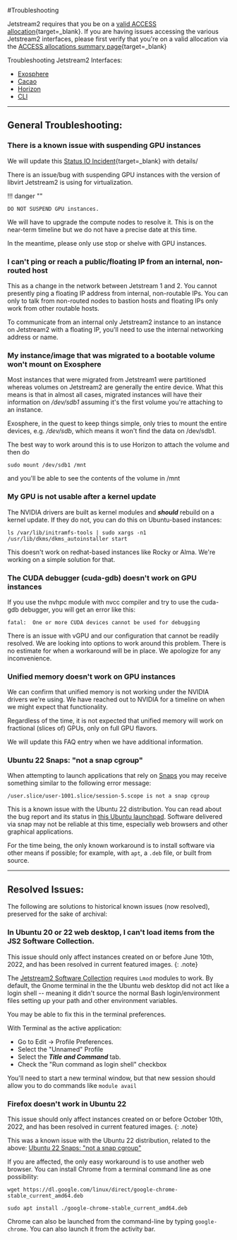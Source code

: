 #Troubleshooting

Jetstream2 requires that you be on a [valid ACCESS allocation](../alloc/overview.md){target=_blank}. If you are having issues accessing the various Jetstream2 interfaces, please first verify that you're on a valid allocation via the [ACCESS allocations summary page](https://allocations.access-ci.org/allocations/summary){target=_blank}

Troubleshooting Jetstream2 Interfaces:

  * [Exosphere](../ui/exo/troubleshooting.md)
  * [Cacao](../ui/cacao/troubleshooting.md)
  * [Horizon](../ui/horizon/troubleshooting.md)
  * [CLI](../ui/cli/troubleshooting.md)

---

## General Troubleshooting:

### There is a known issue with suspending GPU instances

We will update this [Status IO Incident](https://jetstream.status.io/pages/incident/61dc808a7e9a82053ce739d2/629a6de486604112e598b390){target=_blank} with details/

There is an issue/bug with suspending GPU instances with the version of libvirt Jetstream2 is using for virtualization.

!!! danger ""

    DO NOT SUSPEND GPU instances.

We will have to upgrade the compute nodes to resolve it. This is on the near-term timeline but we do not have a precise date at this time.

In the meantime, please only use stop or shelve with GPU instances.

### I can't ping or reach a public/floating IP from an internal, non-routed host

This as a change in the network between Jetstream 1 and 2. You cannot presently ping a floating IP address from  internal, non-routable IPs. You can only to talk from non-routed nodes to bastion hosts and floating IPs only work from other routable hosts.

To communicate from an internal only Jetstream2 instance to an instance on Jetstream2 with a floating IP, you'll need to use the internal networking address or name.

### My instance/image that was migrated to a bootable volume won't mount on Exosphere

Most instances that were migrated from Jetstream1 were partitioned whereas volumes on Jetstream2 are generally the entire device. What this means is that in almost all cases, migrated instances will have their information on */dev/sdb1* assuming it's the first volume you're attaching to an instance.

Exosphere, in the quest to keep things simple, only tries to mount the entire devices, e.g. */dev/sdb*, which means it won't find the data on /dev/sdb1.

The best way to work around this is to use Horizon to attach the volume and then do

    sudo mount /dev/sdb1 /mnt

and you'll be able to see the contents of the volume in /mnt

### My GPU is not usable after a kernel update

The NVIDIA drivers are built as kernel modules and ***should*** rebuild on a kernel update. If they do not, you can do this on Ubuntu-based instances:

    ls /var/lib/initramfs-tools | sudo xargs -n1 /usr/lib/dkms/dkms_autoinstaller start

This doesn't work on redhat-based instances like Rocky or Alma. We're working on a simple solution for that.

### The CUDA debugger (cuda-gdb) doesn't work on GPU instances

If you use the nvhpc module with nvcc compiler and try to use the cuda-gdb debugger, you will get an error like this:

    fatal:  One or more CUDA devices cannot be used for debugging

There is an issue with vGPU and our configuration that cannot be readily resolved. We are looking into options to work around this problem. There is no estimate for when a workaround will be in place. We apologize for any inconvenience.

### Unified memory doesn't work on GPU instances

We can confirm that unified memory is not working under the NVIDIA drivers we're using. We have reached out to NVIDIA for a timeline on when we might expect that functionality.

Regardless of the time, it is not expected that unified memory will work on fractional (slices of) GPUs, only on full GPU flavors.

We will update this FAQ entry when we have additional information.

### Ubuntu 22 Snaps: "not a snap cgroup"

When attempting to launch applications that rely on [Snaps](https://ubuntu.com/core/services/guide/snaps-intro) you may receive something similar to the following error message:
```
/user.slice/user-1001.slice/session-5.scope is not a snap cgroup
```
This is a known issue with the Ubuntu 22 distribution. You can read about the bug report and its status in [this Ubuntu launchpad](https://bugs.launchpad.net/ubuntu/+source/snapd/+bug/1951491). Software delivered via snap may not be reliable at this time, especially web browsers and other graphical applications.

For the time being, the only known workaround is to install software via other means if possible; for example, with `apt`, a `.deb` file, or built from source.

---

## Resolved Issues:

The following are solutions to historical known issues (now resolved), preserved for the sake of archival:

### In Ubuntu 20 or 22 web desktop, I can't load items from the JS2 Software Collection.

This issue should only affect instances created on or before June 10th, 2022, and has been resolved in current featured images.
{: .note}

The [Jetstream2 Software Collection](../general/software.md) requires `Lmod` modules to work. By default, the Gnome terminal in the the Ubuntu web desktop did not act like a login shell -- meaning it didn't source the normal Bash login/environment files setting up your path and other environment variables.

You may be able to fix this in the terminal preferences.

With Terminal as the active application:

* Go to Edit -> Profile Preferences.
* Select the "Unnamed" Profile
* Select the ***Title and Command*** tab.
* Check the "Run command as login shell" checkbox

You'll need to start a new terminal window, but that new session should allow you to do commands like `module avail`

### Firefox doesn't work in Ubuntu 22

This issue should only affect instances created on or before October 10th, 2022, and has been resolved in current featured images.
{: .note}

This was a known issue with the Ubuntu 22 distribution, related to the above: [Ubuntu 22 Snaps: "not a snap cgroup"](#ubuntu-22-snaps-not-a-snap-cgroup)

If you are affected, the only easy workaround is to use another web browser. You can install Chrome from a terminal command line as one possibility:

    wget https://dl.google.com/linux/direct/google-chrome-stable_current_amd64.deb

    sudo apt install ./google-chrome-stable_current_amd64.deb

Chrome can also be launched from the command-line by typing `google-chrome`. You can also launch it from the activity bar.
